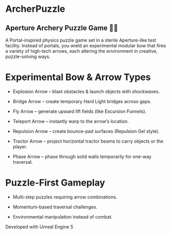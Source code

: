 # ArcherPuzzle

## Aperture Archery Puzzle Game 🎯🔬

A Portal-inspired physics puzzle game set in a sterile Aperture-like test facility.
Instead of portals, you wield an experimental modular bow that fires a variety of high-tech arrows, each altering the environment in creative, puzzle-solving ways.

# Experimental Bow & Arrow Types

- Explosion Arrow – blast obstacles & launch objects with shockwaves.

- Bridge Arrow – create temporary Hard Light bridges across gaps.

- Fly Arrow – generate upward lift fields (like Excursion Funnels).

- Teleport Arrow – instantly warp to the arrow’s location.

- Repulsion Arrow – create bounce-pad surfaces (Repulsion Gel style).

- Tractor Arrow – project horizontal tractor beams to carry objects or the player.

- Phase Arrow – phase through solid walls temporarily for one-way traversal.

# Puzzle-First Gameplay

- Multi-step puzzles requiring arrow combinations.

- Momentum-based traversal challenges.

- Environmental manipulation instead of combat.

Developed with Unreal Engine 5
